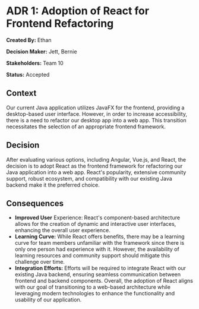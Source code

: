 # ADR 1: Adoption of React for Frontend Refactoring

**Created By:** Ethan

**Decision Maker:** Jett, Bernie

**Stakeholders:** Team 10

**Status:** Accepted

## Context
Our current Java application utilizes JavaFX for the frontend, providing a desktop-based user interface. However, in order to increase accessibility, there is a need to refactor our desktop app into a web app. This transition necessitates the selection of an appropriate frontend framework.

## Decision
After evaluating various options, including Angular, Vue.js, and React, the decision is to adopt React as the frontend framework for refactoring our Java application into a web app. React's popularity, extensive community support, robust ecosystem, and compatibility with our existing Java backend make it the preferred choice.

## Consequences
- **Improved User** Experience: React's component-based architecture allows for the creation of dynamic and interactive user interfaces, enhancing the overall user experience.
- **Learning Curve:** While React offers benefits, there may be a learning curve for team members unfamiliar with the framework since there is only one person had experience with it. However, the availability of learning resources and community support should mitigate this challenge over time.
- **Integration Efforts:** Efforts will be required to integrate React with our existing Java backend, ensuring seamless communication between frontend and backend components. Overall, the adoption of React aligns with our goal of transitioning to a web-based architecture while leveraging modern technologies to enhance the functionality and usability of our application.